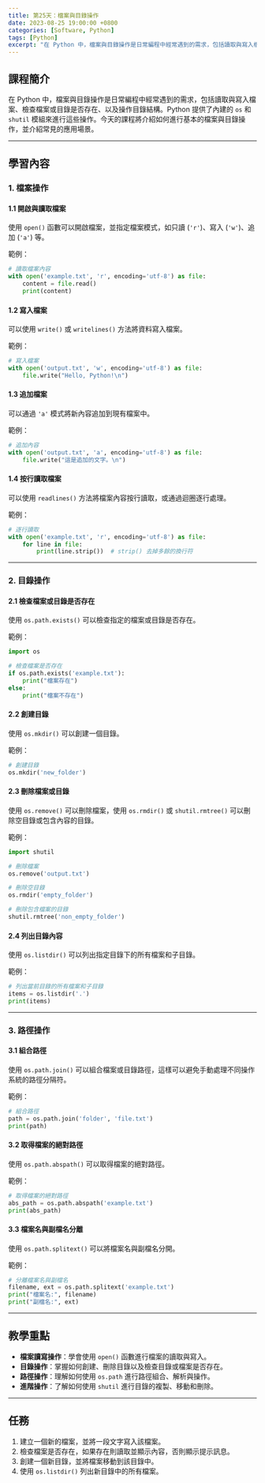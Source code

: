 ```yaml
---
title: 第25天：檔案與目錄操作
date: 2023-08-25 19:00:00 +0800
categories: [Software, Python]
tags: [Python] 
excerpt: "在 Python 中，檔案與目錄操作是日常編程中經常遇到的需求，包括讀取與寫入檔案、檢查檔案或目錄是否存在、以及操作目錄結構。Python 提供了內建的 `os` 和 `shutil` 模組來進行這些操作。今天的課程將介紹如何進行基本的檔案與目錄操作，並介紹常見的應用場景"
---
```


## 課程簡介
在 Python 中，檔案與目錄操作是日常編程中經常遇到的需求，包括讀取與寫入檔案、檢查檔案或目錄是否存在、以及操作目錄結構。Python 提供了內建的 `os` 和 `shutil` 模組來進行這些操作。今天的課程將介紹如何進行基本的檔案與目錄操作，並介紹常見的應用場景。

---

## 學習內容

### 1. 檔案操作

#### 1.1 開啟與讀取檔案

使用 `open()` 函數可以開啟檔案，並指定檔案模式，如只讀 (`'r'`)、寫入 (`'w'`)、追加 (`'a'`) 等。

範例：
```python
# 讀取檔案內容
with open('example.txt', 'r', encoding='utf-8') as file:
    content = file.read()
    print(content)
```

#### 1.2 寫入檔案

可以使用 `write()` 或 `writelines()` 方法將資料寫入檔案。

範例：
```python
# 寫入檔案
with open('output.txt', 'w', encoding='utf-8') as file:
    file.write("Hello, Python!\n")
```

#### 1.3 追加檔案

可以通過 `'a'` 模式將新內容追加到現有檔案中。

範例：
```python
# 追加內容
with open('output.txt', 'a', encoding='utf-8') as file:
    file.write("這是追加的文字。\n")
```

#### 1.4 按行讀取檔案

可以使用 `readlines()` 方法將檔案內容按行讀取，或通過迴圈逐行處理。

範例：
```python
# 逐行讀取
with open('example.txt', 'r', encoding='utf-8') as file:
    for line in file:
        print(line.strip())  # strip() 去掉多餘的換行符
```

---

### 2. 目錄操作

#### 2.1 檢查檔案或目錄是否存在

使用 `os.path.exists()` 可以檢查指定的檔案或目錄是否存在。

範例：
```python
import os

# 檢查檔案是否存在
if os.path.exists('example.txt'):
    print("檔案存在")
else:
    print("檔案不存在")
```

#### 2.2 創建目錄

使用 `os.mkdir()` 可以創建一個目錄。

範例：
```python
# 創建目錄
os.mkdir('new_folder')
```

#### 2.3 刪除檔案或目錄

使用 `os.remove()` 可以刪除檔案，使用 `os.rmdir()` 或 `shutil.rmtree()` 可以刪除空目錄或包含內容的目錄。

範例：
```python
import shutil

# 刪除檔案
os.remove('output.txt')

# 刪除空目錄
os.rmdir('empty_folder')

# 刪除包含檔案的目錄
shutil.rmtree('non_empty_folder')
```

#### 2.4 列出目錄內容

使用 `os.listdir()` 可以列出指定目錄下的所有檔案和子目錄。

範例：
```python
# 列出當前目錄的所有檔案和子目錄
items = os.listdir('.')
print(items)
```

---

### 3. 路徑操作

#### 3.1 組合路徑

使用 `os.path.join()` 可以組合檔案或目錄路徑，這樣可以避免手動處理不同操作系統的路徑分隔符。

範例：
```python
# 組合路徑
path = os.path.join('folder', 'file.txt')
print(path)
```

#### 3.2 取得檔案的絕對路徑

使用 `os.path.abspath()` 可以取得檔案的絕對路徑。

範例：
```python
# 取得檔案的絕對路徑
abs_path = os.path.abspath('example.txt')
print(abs_path)
```

#### 3.3 檔案名與副檔名分離

使用 `os.path.splitext()` 可以將檔案名與副檔名分開。

範例：
```python
# 分離檔案名與副檔名
filename, ext = os.path.splitext('example.txt')
print("檔案名:", filename)
print("副檔名:", ext)
```

---

## 教學重點
- **檔案讀寫操作**：學會使用 `open()` 函數進行檔案的讀取與寫入。
- **目錄操作**：掌握如何創建、刪除目錄以及檢查目錄或檔案是否存在。
- **路徑操作**：理解如何使用 `os.path` 進行路徑組合、解析與操作。
- **進階操作**：了解如何使用 `shutil` 進行目錄的複製、移動和刪除。

---

## 任務
1. 建立一個新的檔案，並將一段文字寫入該檔案。
2. 檢查檔案是否存在，如果存在則讀取並顯示內容，否則顯示提示訊息。
3. 創建一個新目錄，並將檔案移動到該目錄中。
4. 使用 `os.listdir()` 列出新目錄中的所有檔案。

